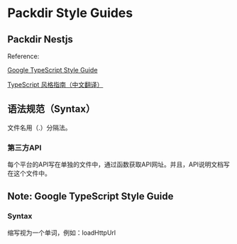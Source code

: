 # Packdir Style Guides

## Packdir Nestjs

Reference: 

[Google TypeScript Style Guide](https://google.github.io/styleguide/tsguide.html)

[TypeScript 风格指南（中文翻译）](https://zh-google-styleguide.readthedocs.io/en/latest/google-typescript-styleguide/contents/)


## 语法规范（Syntax）

文件名用（.）分隔法。



### 第三方API

每个平台的API写在单独的文件中，通过函数获取API网址。并且，API说明文档写在这个文件中。



## Note: Google TypeScript Style Guide

### Syntax

缩写视为一个单词，例如：loadHttpUrl






